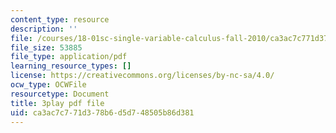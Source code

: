 ```yaml
---
content_type: resource
description: ''
file: /courses/18-01sc-single-variable-calculus-fall-2010/ca3ac7c771d378b6d5d748505b86d381_YN7k_bXXggY.pdf
file_size: 53885
file_type: application/pdf
learning_resource_types: []
license: https://creativecommons.org/licenses/by-nc-sa/4.0/
ocw_type: OCWFile
resourcetype: Document
title: 3play pdf file
uid: ca3ac7c7-71d3-78b6-d5d7-48505b86d381
---
```

